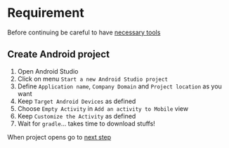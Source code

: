 # Requirement

Before continuing be careful to have [necessary tools](https://docs.google.com/document/d/1iz0mmvt6Frvcp0FCgsq5pCXL4VmsoiDUv8A9mZS0xWU/edit)

## Create Android project

1. Open Android Studio
2. Click on menu `Start a new Android Studio project`
3. Define `Application name`, `Company Domain` and `Project location` as you want
4. Keep `Target Android Devices` as defined
5. Choose `Empty Activity` in `Add an activity to Mobile` view
6. Keep `Customize the Activity` as defined
7. Wait for `gradle`... takes time to download stuffs!

When project opens go to [next step](02_ConfigureKotlinProject.md)